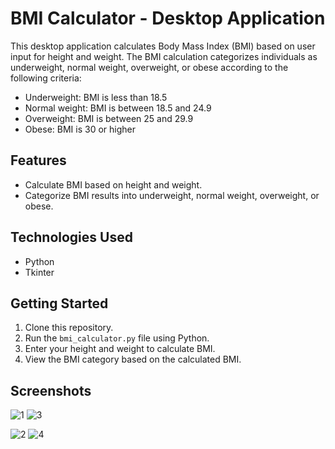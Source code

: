 # BMI Calculator - Desktop Application

This desktop application calculates Body Mass Index (BMI) based on user input for height and weight. The BMI calculation categorizes individuals as underweight, normal weight, overweight, or obese according to the following criteria:

- Underweight: BMI is less than 18.5
- Normal weight: BMI is between 18.5 and 24.9
- Overweight: BMI is between 25 and 29.9
- Obese: BMI is 30 or higher

## Features
- Calculate BMI based on height and weight.
- Categorize BMI results into underweight, normal weight, overweight, or obese.

## Technologies Used
- Python
- Tkinter

## Getting Started
1. Clone this repository.
2. Run the `bmi_calculator.py` file using Python.
3. Enter your height and weight to calculate BMI.
4. View the BMI category based on the calculated BMI.

## Screenshots


![1](https://github.com/shammisk/BMI-Calculator/assets/99946678/b156de77-616d-4d28-9009-25b9180a9a01)    ![3](https://github.com/shammisk/BMI-Calculator/assets/99946678/400d11a7-d179-4f66-88c7-c5e5a1634dff)




![2](https://github.com/shammisk/BMI-Calculator/assets/99946678/8fd67377-110e-4c82-b899-3ab69cb9a2a6)     ![4](https://github.com/shammisk/BMI-Calculator/assets/99946678/efe689b2-bfbc-4c72-8351-563eb3c89e64)






